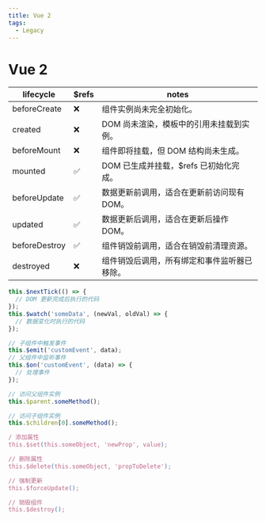 ```yaml
---
title: Vue 2
tags:
  - Legacy
---
```


# Vue 2

| lifecycle     | $refs | notes                                        |
| ------------- | ----- | -------------------------------------------- |
| beforeCreate  | ❌    | 组件实例尚未完全初始化。                     |
| created       | ❌    | DOM 尚未渲染，模板中的引用未挂载到实例。     |
| beforeMount   | ❌    | 组件即将挂载，但 DOM 结构尚未生成。          |
| mounted       | ✅    | DOM 已生成并挂载，$refs 已初始化完成。       |
| beforeUpdate  | ✅    | 数据更新前调用，适合在更新前访问现有 DOM。   |
| updated       | ✅    | 数据更新后调用，适合在更新后操作 DOM。       |
| beforeDestroy | ✅    | 组件销毁前调用，适合在销毁前清理资源。       |
| destroyed     | ❌    | 组件销毁后调用，所有绑定和事件监听器已移除。 |

```js
this.$nextTick(() => {
  // DOM 更新完成后执行的代码
});
this.$watch('someData', (newVal, oldVal) => {
  // 数据变化时执行的代码
});

// 子组件中触发事件
this.$emit('customEvent', data);
// 父组件中监听事件
this.$on('customEvent', (data) => {
  // 处理事件
});

// 访问父组件实例
this.$parent.someMethod();

// 访问子组件实例
this.$children[0].someMethod();

/ 添加属性
this.$set(this.someObject, 'newProp', value);

// 删除属性
this.$delete(this.someObject, 'propToDelete');

// 强制更新
this.$forceUpdate();

// 销毁组件
this.$destroy();
```
